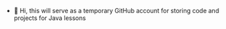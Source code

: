- 👋 Hi, this will serve as a temporary GitHub account for storing code and projects for Java lessons
